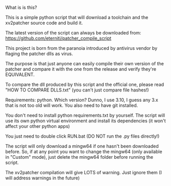 What is is this?

This is a simple python script that will download a toolchain and the xv2patcher source code and build it.

The latest version of the script can always be downloaded from: https://github.com/eterniti/patcher_compile_script


This project is born from the paranoia introduced by antivirus vendor by flaging the patcher dlls as virus.

The purpose is that just anyone can easily compile their own version of the patcher and compare it with the one from the release and verify they're EQUIVALENT.

To compare the dll produced by this script and the official one, please read "HOW TO COMPARE DLLS.txt" (you can't just compare file hashes!)



Requirements: python. Which version? Dunno, I use 3.10, I guess any 3.x that is not too old will work.
You also need to have git installed.


You don't need to install python requirements.txt by yourself. The script will use its own python virtual environment and install its dependencies (it won't affect your other python apps)

You just need to double click RUN.bat (DO NOT run the .py files directly!)


The script will only download a mingw64 if one hasn't been downloaded before.
So, if at any point you want to change the mingw64 (only available in "Custom" mode), just delete the mingw64 folder before running the script.

The xv2patcher compilation will give LOTS of warning. Just ignore them (I will address warnings in the future)
